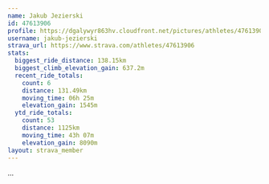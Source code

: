 ```yaml
---
name: Jakub Jezierski
id: 47613906
profile: https://dgalywyr863hv.cloudfront.net/pictures/athletes/47613906/14681924/1/large.jpg
username: jakub-jezierski
strava_url: https://www.strava.com/athletes/47613906
stats:
  biggest_ride_distance: 138.15km
  biggest_climb_elevation_gain: 637.2m
  recent_ride_totals:
    count: 6
    distance: 131.49km
    moving_time: 06h 25m
    elevation_gain: 1545m
  ytd_ride_totals:
    count: 53
    distance: 1125km
    moving_time: 43h 07m
    elevation_gain: 8090m
layout: strava_member
--- 
```

...

